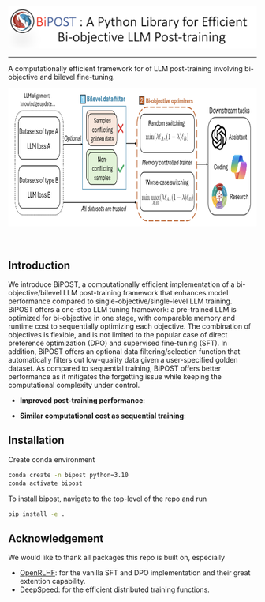 <div align="center">
    <img alt="BIPOST logo" src="./docs/bipost_logo.PNG" style="width: 1000px;" />
</div>

<hr>

A computationally efficient framework for of LLM post-training involving bi-objective and bilevel fine-tuning.

<div align="center">
    <img alt="BIPOST framework" src="./docs/bipost_framework.PNG" style="height: 280px;" />
</div>
<br/><br/>

## Introduction

We introduce BiPOST, a computationally efficient implementation of a bi-objective/bilevel LLM post-training framework that enhances model performance compared to single-objective/single-level LLM training. BiPOST offers a one-stop LLM tuning framework: a pre-trained LLM is optimized for bi-objective in one stage, with comparable memory and runtime cost to sequentially optimizing each objective. The combination of objectives is flexible, and is not limited to the popular case of direct preference optimization (DPO) and supervised fine-tuning (SFT). In addition, BiPOST offers an optional data filtering/selection function that automatically filters out low-quality data given a user-specified golden dataset. As compared to sequential training, BiPOST offers better performance as it mitigates the forgetting issue while keeping the computational complexity under control.


- **Improved post-training performance**: 

- **Similar computational cost as sequential training**:

## Installation

Create conda environment

```bash
conda create -n bipost python=3.10
conda activate bipost
```

To install bipost, navigate to the top-level of the repo and run
```bash
pip install -e .
```

## Acknowledgement

We would like to thank all packages this repo is built on, especially

- [OpenRLHF](https://github.com/OpenRLHF/OpenRLHF): for the vanilla SFT and DPO implementation and their great extention capability.
- [DeepSpeed](https://github.com/microsoft/DeepSpeed): for the efficient distributed training functions.
